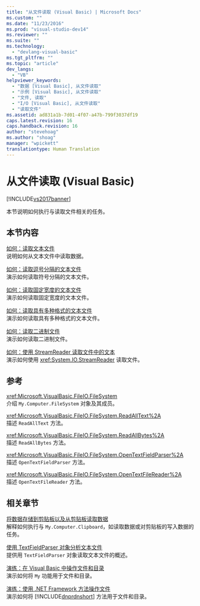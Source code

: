 ```yaml
---
title: "从文件读取 (Visual Basic) | Microsoft Docs"
ms.custom: ""
ms.date: "11/23/2016"
ms.prod: "visual-studio-dev14"
ms.reviewer: ""
ms.suite: ""
ms.technology: 
  - "devlang-visual-basic"
ms.tgt_pltfrm: ""
ms.topic: "article"
dev_langs: 
  - "VB"
helpviewer_keywords: 
  - "数据 [Visual Basic], 从文件读取"
  - "示例 [Visual Basic], 从文件读取"
  - "文件, 读取"
  - "I/O [Visual Basic], 从文件读取"
  - "读取文件"
ms.assetid: ad831a1b-7d01-4f07-a47b-799f3037df19
caps.latest.revision: 16
caps.handback.revision: 16
author: "stevehoag"
ms.author: "shoag"
manager: "wpickett"
translationtype: Human Translation
---
```

# 从文件读取 (Visual Basic)
[!INCLUDE[vs2017banner](../../../../csharp/includes/vs2017banner.md)]

本节说明如何执行与读取文件相关的任务。  
  
## 本节内容  
 [如何：读取文本文件](../../../../visual-basic/developing-apps/programming/drives-directories-files/how-to-read-from-text-files.md)  
 说明如何从文本文件中读取数据。  
  
 [如何：读取逗号分隔的文本文件](../../../../visual-basic/developing-apps/programming/drives-directories-files/how-to-read-from-comma-delimited-text-files.md)  
 演示如何读取符号分隔的文本文件。  
  
 [如何：读取固定宽度的文本文件](../../../../visual-basic/developing-apps/programming/drives-directories-files/how-to-read-from-fixed-width-text-files.md)  
 演示如何读取固定宽度的文本文件。  
  
 [如何：读取具有多种格式的文本文件](../../../../visual-basic/developing-apps/programming/drives-directories-files/how-to-read-from-text-files-with-multiple-formats.md)  
 演示如何读取具有多种格式的文本文件。  
  
 [如何：读取二进制文件](../../../../visual-basic/developing-apps/programming/drives-directories-files/how-to-read-from-binary-files.md)  
 演示如何读取二进制文件。  
  
 [如何：使用 StreamReader 读取文件中的文本](../../../../visual-basic/developing-apps/programming/drives-directories-files/how-to-read-text-from-files-with-a-streamreader.md)  
 演示如何使用 <xref:System.IO.StreamReader> 读取文件。  
  
## 参考  
 <xref:Microsoft.VisualBasic.FileIO.FileSystem>  
 介绍 `My.Computer.FileSystem` 对象及其成员。  
  
 <xref:Microsoft.VisualBasic.FileIO.FileSystem.ReadAllText%2A>  
 描述 `ReadAllText` 方法。  
  
 <xref:Microsoft.VisualBasic.FileIO.FileSystem.ReadAllBytes%2A>  
 描述 `ReadAllBytes` 方法。  
  
 <xref:Microsoft.VisualBasic.FileIO.FileSystem.OpenTextFieldParser%2A>  
 描述 `OpenTextFieldParser` 方法。  
  
 <xref:Microsoft.VisualBasic.FileIO.FileSystem.OpenTextFileReader%2A>  
 描述 `OpenTextFileReader` 方法。  
  
## 相关章节  
 [将数据存储到剪贴板以及从剪贴板读取数据](../../../../visual-basic/developing-apps/programming/computer-resources/storing-data-to-and-reading-from-the-clipboard.md)  
 解释如何执行与 `My.Computer.Clipboard`，如读取数据或对剪贴板的写入数据的任务。  
  
 [使用 TextFieldParser 对象分析文本文件](../../../../visual-basic/developing-apps/programming/drives-directories-files/parsing-text-files-with-the-textfieldparser-object.md)  
 提供用 `TextFieldParser` 对象读取文本文件的概述。  
  
 [演练：在 Visual Basic 中操作文件和目录](../../../../visual-basic/developing-apps/programming/drives-directories-files/walkthrough-manipulating-files-and-directories.md)  
 演示如何将 `My` 功能用于文件和目录。  
  
 [演练：使用 .NET Framework 方法操作文件](../../../../visual-basic/developing-apps/programming/drives-directories-files/walkthrough-manipulating-files-by-using-net-framework-methods.md)  
 演示如何将 [!INCLUDE[dnprdnshort](../../../../csharp/getting-started/includes/dnprdnshort_md.md)] 方法用于文件和目录。
